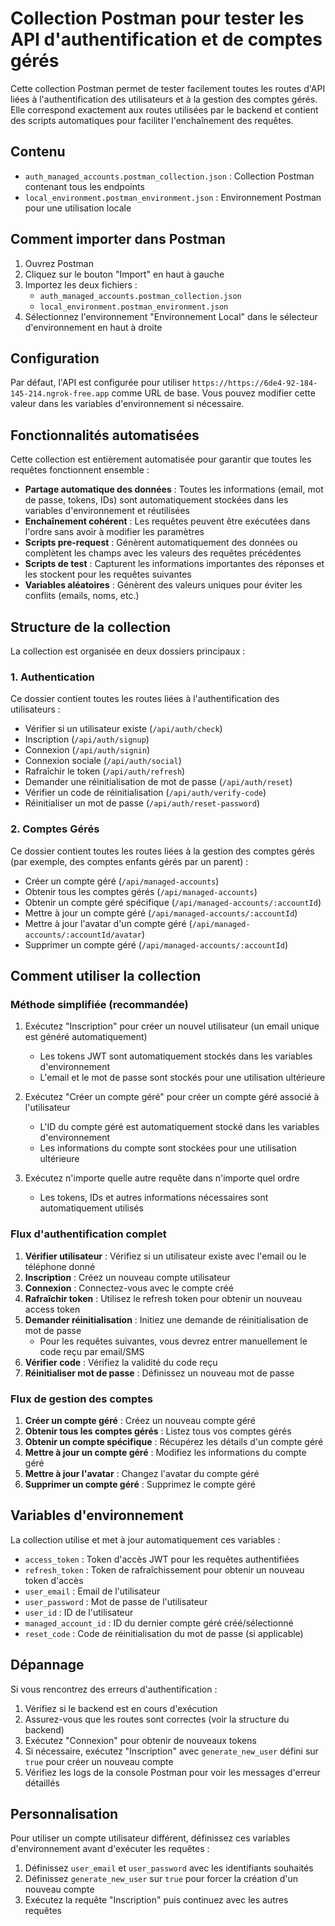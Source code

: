 # Collection Postman pour tester les API d'authentification et de comptes gérés

Cette collection Postman permet de tester facilement toutes les routes d'API liées à l'authentification des utilisateurs et à la gestion des comptes gérés. Elle correspond exactement aux routes utilisées par le backend et contient des scripts automatiques pour faciliter l'enchaînement des requêtes.

## Contenu

- `auth_managed_accounts.postman_collection.json` : Collection Postman contenant tous les endpoints
- `local_environment.postman_environment.json` : Environnement Postman pour une utilisation locale

## Comment importer dans Postman

1. Ouvrez Postman
2. Cliquez sur le bouton "Import" en haut à gauche
3. Importez les deux fichiers :
   - `auth_managed_accounts.postman_collection.json`
   - `local_environment.postman_environment.json`
4. Sélectionnez l'environnement "Environnement Local" dans le sélecteur d'environnement en haut à droite

## Configuration

Par défaut, l'API est configurée pour utiliser `https://https://6de4-92-184-145-214.ngrok-free.app` comme URL de base. Vous pouvez modifier cette valeur dans les variables d'environnement si nécessaire.

## Fonctionnalités automatisées

Cette collection est entièrement automatisée pour garantir que toutes les requêtes fonctionnent ensemble :

- **Partage automatique des données** : Toutes les informations (email, mot de passe, tokens, IDs) sont automatiquement stockées dans les variables d'environnement et réutilisées
- **Enchaînement cohérent** : Les requêtes peuvent être exécutées dans l'ordre sans avoir à modifier les paramètres
- **Scripts pre-request** : Génèrent automatiquement des données ou complètent les champs avec les valeurs des requêtes précédentes
- **Scripts de test** : Capturent les informations importantes des réponses et les stockent pour les requêtes suivantes
- **Variables aléatoires** : Génèrent des valeurs uniques pour éviter les conflits (emails, noms, etc.)

## Structure de la collection

La collection est organisée en deux dossiers principaux :

### 1. Authentication

Ce dossier contient toutes les routes liées à l'authentification des utilisateurs :

- Vérifier si un utilisateur existe (`/api/auth/check`)
- Inscription (`/api/auth/signup`)
- Connexion (`/api/auth/signin`)
- Connexion sociale (`/api/auth/social`)
- Rafraîchir le token (`/api/auth/refresh`)
- Demander une réinitialisation de mot de passe (`/api/auth/reset`)
- Vérifier un code de réinitialisation (`/api/auth/verify-code`)
- Réinitialiser un mot de passe (`/api/auth/reset-password`)

### 2. Comptes Gérés

Ce dossier contient toutes les routes liées à la gestion des comptes gérés (par exemple, des comptes enfants gérés par un parent) :

- Créer un compte géré (`/api/managed-accounts`)
- Obtenir tous les comptes gérés (`/api/managed-accounts`)
- Obtenir un compte géré spécifique (`/api/managed-accounts/:accountId`)
- Mettre à jour un compte géré (`/api/managed-accounts/:accountId`)
- Mettre à jour l'avatar d'un compte géré (`/api/managed-accounts/:accountId/avatar`)
- Supprimer un compte géré (`/api/managed-accounts/:accountId`)

## Comment utiliser la collection

### Méthode simplifiée (recommandée)

1. Exécutez "Inscription" pour créer un nouvel utilisateur (un email unique est généré automatiquement)
   - Les tokens JWT sont automatiquement stockés dans les variables d'environnement
   - L'email et le mot de passe sont stockés pour une utilisation ultérieure

2. Exécutez "Créer un compte géré" pour créer un compte géré associé à l'utilisateur
   - L'ID du compte géré est automatiquement stocké dans les variables d'environnement
   - Les informations du compte sont stockées pour une utilisation ultérieure

3. Exécutez n'importe quelle autre requête dans n'importe quel ordre
   - Les tokens, IDs et autres informations nécessaires sont automatiquement utilisés

### Flux d'authentification complet

1. **Vérifier utilisateur** : Vérifiez si un utilisateur existe avec l'email ou le téléphone donné
2. **Inscription** : Créez un nouveau compte utilisateur 
3. **Connexion** : Connectez-vous avec le compte créé
4. **Rafraîchir token** : Utilisez le refresh token pour obtenir un nouveau access token
5. **Demander réinitialisation** : Initiez une demande de réinitialisation de mot de passe
   - Pour les requêtes suivantes, vous devrez entrer manuellement le code reçu par email/SMS
6. **Vérifier code** : Vérifiez la validité du code reçu
7. **Réinitialiser mot de passe** : Définissez un nouveau mot de passe

### Flux de gestion des comptes

1. **Créer un compte géré** : Créez un nouveau compte géré
2. **Obtenir tous les comptes gérés** : Listez tous vos comptes gérés
3. **Obtenir un compte spécifique** : Récupérez les détails d'un compte géré
4. **Mettre à jour un compte géré** : Modifiez les informations du compte géré
5. **Mettre à jour l'avatar** : Changez l'avatar du compte géré
6. **Supprimer un compte géré** : Supprimez le compte géré

## Variables d'environnement

La collection utilise et met à jour automatiquement ces variables :

- `access_token` : Token d'accès JWT pour les requêtes authentifiées
- `refresh_token` : Token de rafraîchissement pour obtenir un nouveau token d'accès
- `user_email` : Email de l'utilisateur
- `user_password` : Mot de passe de l'utilisateur
- `user_id` : ID de l'utilisateur
- `managed_account_id` : ID du dernier compte géré créé/sélectionné
- `reset_code` : Code de réinitialisation du mot de passe (si applicable)

## Dépannage

Si vous rencontrez des erreurs d'authentification :

1. Vérifiez si le backend est en cours d'exécution
2. Assurez-vous que les routes sont correctes (voir la structure du backend)
3. Exécutez "Connexion" pour obtenir de nouveaux tokens
4. Si nécessaire, exécutez "Inscription" avec `generate_new_user` défini sur `true` pour créer un nouveau compte
5. Vérifiez les logs de la console Postman pour voir les messages d'erreur détaillés

## Personnalisation

Pour utiliser un compte utilisateur différent, définissez ces variables d'environnement avant d'exécuter les requêtes :

1. Définissez `user_email` et `user_password` avec les identifiants souhaités
2. Définissez `generate_new_user` sur `true` pour forcer la création d'un nouveau compte
3. Exécutez la requête "Inscription" puis continuez avec les autres requêtes